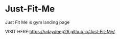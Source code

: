# Just-Fit-Me
Just Fit Me is gym landing page

VISIT HERE:https://udaydeep28.github.io/Just-Fit-Me/
